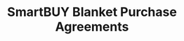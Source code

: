 ---
highlight: "false" 
title: "SmartBUY Blanket Purchase Agreements"
description: "Through SmartBUY government-wide blanket purchase agreements, agencies can (1) order commercial off the shelf software with pre-negotiated terms and conditions; (2) reduce risks, costs, and administrative burden.
support the SmartBUY Federal Strategic Sourcing Initiative, (3) a partnership with the Department of Defense Enterprise Software Initiative, GSA, and software vendors."
url-link: "https://www.gsa.gov/technology/it-contract-vehicles-and-purchasing-programs/multiple-award-schedule-it/smartbuy-bpa"
type: "HTML"
gov-only: "false"
is-external: "true"
publication-date: "January 01, 2023"
reading-time: "5"
resource-type: "information-slick"
filter: "contract-solutions"
audience: "contracts-acquisitions"
branded-offerings: "acquisition-policy-it-category"
---